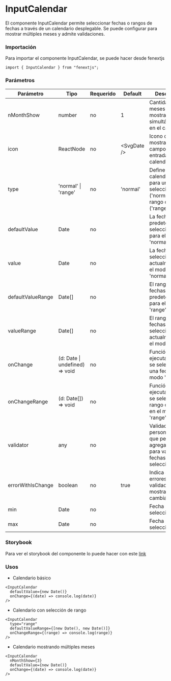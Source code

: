 # InputCalendar

El componente InputCalendar permite seleccionar fechas o rangos de fechas a través de un calendario desplegable. Se puede configurar para mostrar múltiples meses y admite validaciones.

### Importación

Para importar el componente InputCalendar, se puede hacer desde fenextjs

```tsx copy
import { InputCalendar } from "fenextjs";
```

### Parámetros

| Parámetro         | Tipo                            | Requerido | Default       | Descripcion                                                                                    |
| ----------------- | ------------------------------- | --------- | ------------- | ---------------------------------------------------------------------------------------------- |
| nMonthShow        | number                          | no        | 1             | Cantidad de meses que se mostrarán simultáneamente en el calendario.                           |
| icon              | ReactNode                       | no        | \<SvgDate /\> | Icono que se mostrará en el campo de entrada del calendario.                                   |
| type              | 'normal' \| 'range'             | no        | 'normal'      | Define si el calendario es para una selección única ('normal') o un rango de fechas ('range'). |
| defaultValue      | Date                            | no        |               | La fecha predeterminada seleccionada para el modo 'normal'.                                    |
| value             | Date                            | no        |               | La fecha seleccionada actualmente en el modo 'normal'.                                         |
| defaultValueRange | Date[]                          | no        |               | El rango de fechas predeterminado para el modo 'range'.                                        |
| valueRange        | Date[]                          | no        |               | El rango de fechas seleccionado actualmente en el modo 'range'.                                |
| onChange          | (d: Date \| undefined) =\> void | no        |               | Función que se ejecuta cuando se selecciona una fecha en el modo 'normal'.                     |
| onChangeRange     | (d: Date[]) =\> void            | no        |               | Función que se ejecuta cuando se selecciona un rango de fechas en el modo 'range'.             |
| validator         | any                             | no        |               | Validador personalizado que permite agregar reglas para validar las fechas seleccionadas.      |
| errorWithIsChange | boolean                         | no        | true          | Indica si los errores de validación deben mostrarse al cambiar la fecha.                       |
| min               | Date                            | no        |               | Fecha mínima seleccionable.                                                                    |
| max               | Date                            | no        |               | Fecha máxima seleccionable.                                                                    |

### Storybook

Para ver el storybook del componente lo puede hacer con este [link](https://fenextjs-component-storybook.vercel.app/?path=/story/input-inputcalendar--index)

### Usos

- Calendario básico

```tsx copy
<InputCalendar
  defaultValue={new Date()}
  onChange={(date) => console.log(date)}
/>
```

- Calendario con selección de rango

```tsx copy
<InputCalendar
  type="range"
  defaultValueRange={[new Date(), new Date()]}
  onChangeRange={(range) => console.log(range)}
/>
```

- Calendario mostrando múltiples meses

```tsx copy
<InputCalendar
  nMonthShow={3}
  defaultValue={new Date()}
  onChange={(date) => console.log(date)}
/>
```
